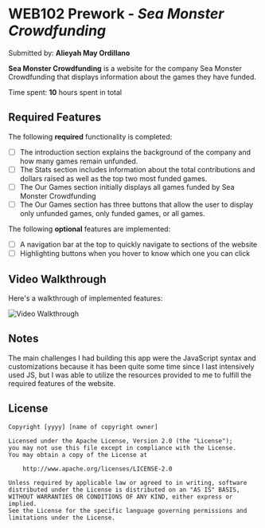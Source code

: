 # WEB102 Prework - *Sea Monster Crowdfunding*

Submitted by: **Alieyah May Ordillano**

**Sea Monster Crowdfunding** is a website for the company Sea Monster Crowdfunding that displays information about the games they have funded.

Time spent: **10** hours spent in total

## Required Features

The following **required** functionality is completed:

* [ ] The introduction section explains the background of the company and how many games remain unfunded.
* [ ] The Stats section includes information about the total contributions and dollars raised as well as the top two most funded games.
* [ ] The Our Games section initially displays all games funded by Sea Monster Crowdfunding
* [ ] The Our Games section has three buttons that allow the user to display only unfunded games, only funded games, or all games.

The following **optional** features are implemented:

* [ ] A navigation bar at the top to quickly navigate to sections of the website
* [ ] Highlighting buttons when you hover to know which one you can click

## Video Walkthrough

Here's a walkthrough of implemented features:

<img src='https://imgur.com/a/E8qhv51' title='Video Walkthrough' width='' alt='Video Walkthrough' />

<!-- Replace this with whatever GIF tool you used! -->
<!-- GIF created with ...  -->
<!-- Recommended tools:
[Kap](https://getkap.co/) for macOS
[ScreenToGif](https://www.screentogif.com/) for Windows
[peek](https://github.com/phw/peek) for Linux. -->

## Notes
The main challenges I had building this app were the JavaScript syntax and customizations because it has been quite some time since I last intensively used JS, but I was able to utilize the resources provided to me to fulfill the required features of the website.

## License

    Copyright [yyyy] [name of copyright owner]

    Licensed under the Apache License, Version 2.0 (the "License");
    you may not use this file except in compliance with the License.
    You may obtain a copy of the License at

        http://www.apache.org/licenses/LICENSE-2.0

    Unless required by applicable law or agreed to in writing, software
    distributed under the License is distributed on an "AS IS" BASIS,
    WITHOUT WARRANTIES OR CONDITIONS OF ANY KIND, either express or implied.
    See the License for the specific language governing permissions and
    limitations under the License.
